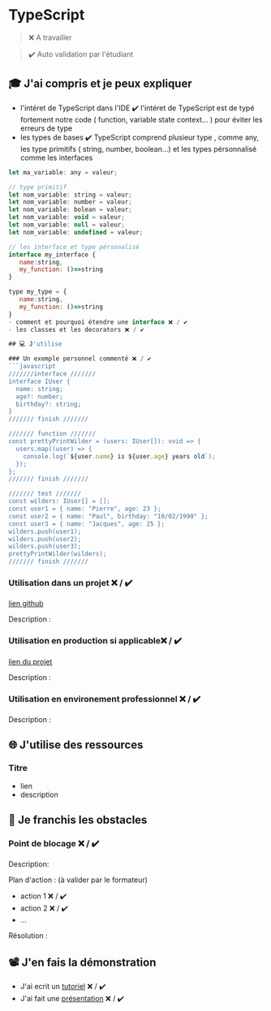 # TypeScript

> ❌ A travailler

> ✔️ Auto validation par l'étudiant

## 🎓 J'ai compris et je peux expliquer

- l'intéret de TypeScript dans l'IDE  ✔️
l'intéret de TypeScript est de typé fortement notre code ( function, variable state context... ) pour éviter les erreurs de type
- les types de bases  ✔️
TypeScript comprend plusieur type , comme any, les type primitifs ( string, number, boolean...) et les types pérsonnalisé comme les interfaces
```javascript
let ma_variable: any = valeur; 

// type primitif
let nom_variable: string = valeur; 
let nom_variable: number = valeur; 
let nom_variable: bolean = valeur; 
let nom_variable: void = valeur; 
let nom_variable: null = valeur; 
let nom_variable: undefined = valeur; 

// les interface et type pérsonalisé
interface my_interface { 
   name:string, 
   my_function: ()=>string 
}

type my_type = { 
   name:string, 
   my_function: ()=>string 
} 
- comment et pourquoi étendre une interface ❌ / ✔️
- les classes et les decorators ❌ / ✔️

## 💻 J'utilise

### Un exemple personnel commenté ❌ / ✔️
```javascript
///////interface ///////
interface IUser {
  name: string;
  age?: number;
  birthday?: string;
}
/////// finish ///////

/////// function ///////
const prettyPrintWilder = (users: IUser[]): void => {
  users.map((user) => {
    console.log(`${user.name} is ${user.age} years old`);
  });
};
/////// finish ///////

/////// test ///////
const wilders: IUser[] = [];
const user1 = { name: "Pierre", age: 23 };
const user2 = { name: "Paul", birthday: "10/02/1990" };
const user3 = { name: "Jacques", age: 25 };
wilders.push(user1);
wilders.push(user2);
wilders.push(user3);
prettyPrintWilder(wilders);
/////// finish ///////
```

### Utilisation dans un projet ❌ / ✔️

[lien github](...)

Description :

### Utilisation en production si applicable❌ / ✔️

[lien du projet](...)

Description :

### Utilisation en environement professionnel ❌ / ✔️

Description :

## 🌐 J'utilise des ressources

### Titre

- lien
- description

## 🚧 Je franchis les obstacles

### Point de blocage ❌ / ✔️

Description:

Plan d'action : (à valider par le formateur)

- action 1 ❌ / ✔️
- action 2 ❌ / ✔️
- ...

Résolution :

## 📽️ J'en fais la démonstration

- J'ai ecrit un [tutoriel](...) ❌ / ✔️
- J'ai fait une [présentation](...) ❌ / ✔️
